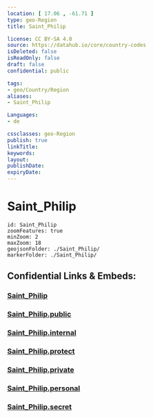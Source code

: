 ```yaml
---
location: [ 17.06 , -61.71 ] 
type: geo-Region
title: Saint_Philip

license: CC BY-SA 4.0
source: https://datahub.io/core/country-codes
isDeleted: false
isReadOnly: false
draft: false
confidential: public

tags:
- geo/Country/Region
aliases:
- Saint_Philip

Languages:
- de

cssclasses: geo-Region
publish: true
linkTitle: 
keywords: 
layout: 
publishDate: 
expiryDate: 
---
```


# Saint_Philip

```leaflet
id: Saint_Philip
zoomFeatures: true 
minZoom: 2 
maxZoom: 18
geojsonFolder: ./Saint_Philip/
markerFolder: ./Saint_Philip/
```


## Confidential Links & Embeds: 

### [Saint_Philip](/_Standards/Earth/Continent/America~Caribbean/Antigua_and_Barbuda/Counties/Saint_Philip.md) 

### [Saint_Philip.public](/_public/Earth/Continent/America~Caribbean/Antigua_and_Barbuda/Counties/Saint_Philip.public.md) 

### [Saint_Philip.internal](/_internal/Earth/Continent/America~Caribbean/Antigua_and_Barbuda/Counties/Saint_Philip.internal.md) 

### [Saint_Philip.protect](/_protect/Earth/Continent/America~Caribbean/Antigua_and_Barbuda/Counties/Saint_Philip.protect.md) 

### [Saint_Philip.private](/_private/Earth/Continent/America~Caribbean/Antigua_and_Barbuda/Counties/Saint_Philip.private.md) 

### [Saint_Philip.personal](/_personal/Earth/Continent/America~Caribbean/Antigua_and_Barbuda/Counties/Saint_Philip.personal.md) 

### [Saint_Philip.secret](/_secret/Earth/Continent/America~Caribbean/Antigua_and_Barbuda/Counties/Saint_Philip.secret.md)

